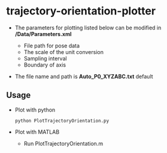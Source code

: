 # trajectory-orientation-plotter
 - The parameters for plotting listed below can be modified in **/Data/Parameters.xml**
   - File path for pose data
   - The scale of the unit conversion
   - Sampling interval
   - Boundary of axis

- The file name and path is **Auto_P0_XYZABC.txt** default

## Usage
- Plot with python
  ```
  python PlotTrajectoryOrientation.py
  ```
  
- Plot with MATLAB
   - Run PlotTrajectoryOrientation.m
